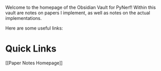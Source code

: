 Welcome to the homepage of the Obsidian Vault for PyNerf! Within this vault are notes on papers I implement, as well as notes on the actual implementations.

Here are some useful links:
# Quick Links
[[Paper Notes Homepage]]